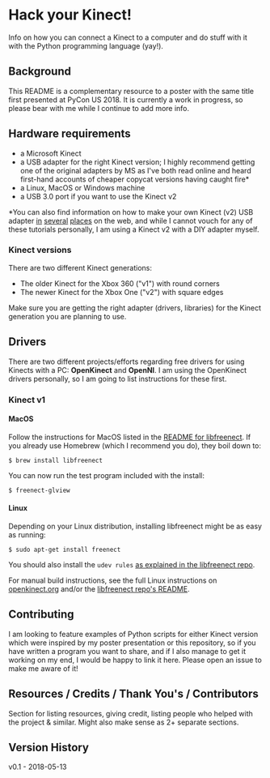 # Hack your Kinect!
Info on how you can connect a Kinect to a computer and do stuff with it with the Python programming language (yay!).

## Background
This README is a complementary resource to a poster with the same title first presented at PyCon US 2018. It is currently a work in progress, so please bear with me while I continue to add more info.

## Hardware requirements
- a Microsoft Kinect
- a USB adapter for the right Kinect version; I highly recommend getting one of the original adapters by MS as I've both read online and heard first-hand accounts of cheaper copycat versions having caught fire*
- a Linux, MacOS or Windows machine
- a USB 3.0 port if you want to use the Kinect v2

*You can also find information on how to make your own Kinect (v2) USB adapter [in](https://www.reddit.com/r/xboxone/comments/7hstnk/xbox_one_x_kinect_adapter_diy/
) [several](https://www.reddit.com/r/xboxone/comments/7e02ne/xbox_one_x_kinect_power_mod/) [places](https://groups.google.com/forum/#!topic/openkinect/QFAetsTJrAA) on the web, and while I cannot vouch for any of these tutorials personally, I am using a Kinect v2 with a DIY adapter myself.

### Kinect versions
There are two different Kinect generations:
- The older Kinect for the Xbox 360 ("v1") with round corners
- The newer Kinect for the Xbox One ("v2") with square edges

Make sure you are getting the right adapter (drivers, libraries) for the Kinect generation you are planning to use.

## Drivers
There are two different projects/efforts regarding free drivers for using Kinects with a PC: **OpenKinect** and **OpenNI**. I am using the OpenKinect drivers personally, so I am going to list instructions for these first.

### Kinect v1

#### MacOS
Follow the instructions for MacOS listed in the [README for libfreenect](https://github.com/OpenKinect/libfreenect#osx). If you already use Homebrew (which I recommend you do), they boil down to:
```
$ brew install libfreenect
```

You can now run the test program included with the install:
```
$ freenect-glview
```

#### Linux
Depending on your Linux distribution, installing libfreenect might be as easy as running:
```
$ sudo apt-get install freenect
```

You should also install the `udev rules` [as explained in the libfreenect repo](https://github.com/OpenKinect/libfreenect/tree/master/platform/linux/udev).

For manual build instructions, see the full Linux instructions on [openkinect.org](https://openkinect.org/wiki/Getting_Started#Linux) and/or the [libfreenect repo's README](https://github.com/OpenKinect/libfreenect#linux).

## Contributing
I am looking to feature examples of Python scripts for either Kinect version which were inspired by my poster presentation or this repository, so if you have written a program you want to share, and if I also manage to get it working on my end, I would be happy to link it here. Please open an issue to make me aware of it!

## Resources / Credits / Thank You's / Contributors
Section for listing resources, giving credit, listing people who helped with the project & similar. Might also make sense as 2+ separate sections.

## Version History
v0.1 - 2018-05-13


